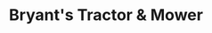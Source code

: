---
title: "Bryant's Tractor & Mower"
url: /renton/bryants-tractor-and-mower/
shop: doityourself
---
